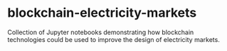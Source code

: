 # blockchain-electricity-markets
Collection of Jupyter notebooks demonstrating how blockchain technologies could be used to improve the design of electricity markets.
